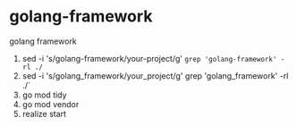 # golang-framework
golang framework

1. sed -i 's/golang-framework/your-project/g' `grep 'golang-framework' -rl ./`
2. sed -i 's/golang_framework/your_project/g' grep 'golang_framework' -rl ./`
3. go mod tidy
4. go mod vendor
5. realize start